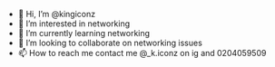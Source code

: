 - 👋 Hi, I’m @kingiconz
- 👀 I’m interested in networking 
- 🌱 I’m currently learning networking
- 💞️ I’m looking to collaborate on networking issues
- 📫 How to reach me contact me @_k.iconz on ig and 0204059509

<!---
kingiconz/kingiconz is a ✨ special ✨ repository because its `README.md` (this file) appears on your GitHub profile.
You can click the Preview link to take a look at your changes.
--->
